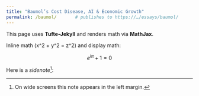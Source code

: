```yaml
---
title: "Baumol’s Cost Disease, AI & Economic Growth"
permalink: /baumol/       # publishes to https://…/essays/baumol/
---
```


This page uses **Tufte-Jekyll** and renders math via **MathJax**.

Inline math \(x^2 + y^2 = z^2\) and display math:

$$
e^{i\pi} + 1 = 0
$$

Here is a *sidenote*[^sn]:

[^sn]: On wide screens this note appears in the left margin.
